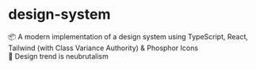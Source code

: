 # design-system
📦 A modern implementation of a design system using TypeScript, React, Tailwind (with Class Variance Authority) &amp; Phosphor Icons\
🎨 Design trend is neubrutalism
